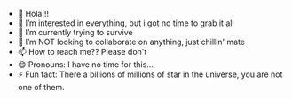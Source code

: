 - 👋 Hola!!!
- 👀 I’m interested in everything, but i got no time to grab it all
- 🌱 I’m currently trying to survive
- 💞️ I’m NOT looking to collaborate on anything, just chillin' mate
- 📫 How to reach me?? Please don't
- 😄 Pronouns: I have no time for this...
- ⚡ Fun fact: There a billions of millions of star in the universe, you are not one of them.

<!---
cicutax/cicutax is a ✨ special ✨ repository because its `README.md` (this file) appears on your GitHub profile.
You can click the Preview link to take a look at your changes.
--->
